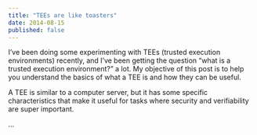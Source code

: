 ```yaml
---
title: "TEEs are like toasters"
date: 2014-08-15
published: false
---
```


I’ve been doing some experimenting with TEEs (trusted execution environments) recently, and I’ve been getting the question “what is a trusted execution environment?” a lot.  My objective of this post is to help you understand the basics of what a TEE is and how they can be useful.

A TEE is similar to a computer server, but it has some specific characteristics that make it useful for tasks where security and verifiability are super important.

…
